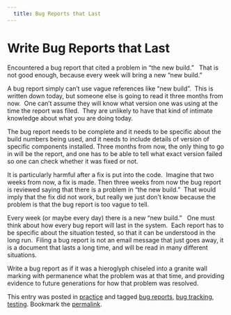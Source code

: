 ```yaml
---
  title: Bug Reports that Last
---
```

#  Write Bug Reports that Last

Encountered a bug report that cited a problem in “the new build.”   That is not good enough, because every week will bring a new “new build.”  
  
A bug report simply can’t use vague references like “new build”.  This is written down today, but someone else is going to read it three months from now.  One can’t assume they will know what version one was using at the time the report was filed.  They are unlikely to have that kind of intimate knowledge about what you are doing today.  

The bug report needs to be complete and it needs to be specific about the build numbers being used, and it needs to include details of version of specific components installed. Three months from now, the only thing to go in will be the report, and one has to be able to tell what exact version failed so one can check whether it was fixed or not.  

It is particularly harmful after a fix is put into the code.  Imagine that two weeks from now, a fix is made. Then three weeks from now the bug report is reviewed saying that there is a problem in “the new build.”  That would imply that the fix did not work, but really we just don’t know because the problem is that the bug report is too vague to tell.  

Every week (or maybe every day) there is a new “new build.”   One must think about how every bug report will last in the system.  Each report has to be specific about the situation tested, so that it can be understood in the long run.  Filing a bug report is not an email message that just goes away, it is a document that lasts a long time, and will be read in many different situations.  

Write a bug report as if it was a hieroglyph chiseled into a granite wall marking with permanence what the problem was at that time, and providing evidence to future generations for how that problem was resolved.

This entry was posted in [practice](https://agiletribe.purplehillsbooks.com/category/practice/) and tagged [bug reports](https://agiletribe.purplehillsbooks.com/tag/bug-reports/), [bug tracking](https://agiletribe.purplehillsbooks.com/tag/bug-tracking/), [testing](https://agiletribe.purplehillsbooks.com/tag/testing/). Bookmark the [permalink](https://agiletribe.purplehillsbooks.com/2019/02/20/write-bug-reports-to-last/ "Permalink to Write Bug Reports to Last").